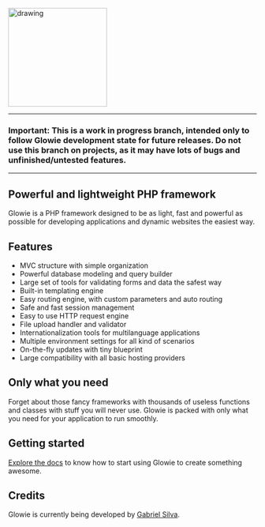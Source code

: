 <a href="https://glowie.tk" target="_blank"><img src="https://i.imgur.com/5tsmOE4.png" alt="drawing" width="200"/></a>

---
### **Important:** This is a work in progress branch, intended only to follow Glowie development state for future releases. Do not use this branch on projects, as it may have lots of bugs and unfinished/untested features.
---
## Powerful and lightweight PHP framework
Glowie is a PHP framework designed to be as light, fast and powerful as possible for developing applications and dynamic websites the easiest way.

## Features
- MVC structure with simple organization
- Powerful database modeling and query builder
- Large set of tools for validating forms and data the safest way
- Built-in templating engine
- Easy routing engine, with custom parameters and auto routing
- Safe and fast session management
- Easy to use HTTP request engine
- File upload handler and validator
- Internationalization tools for multilanguage applications
- Multiple environment settings for all kind of scenarios
- On-the-fly updates with tiny blueprint
- Large compatibility with all basic hosting providers

## Only what you need
Forget about those fancy frameworks with thousands of useless functions and classes with stuff you will never use. Glowie is packed with only what you need for your application to run smoothly.

## Getting started
[Explore the docs](https://glowie.tk/docs) to know how to start using Glowie to create something awesome.

## Credits
Glowie is currently being developed by [Gabriel Silva](https://eugabrielsilva.tk).